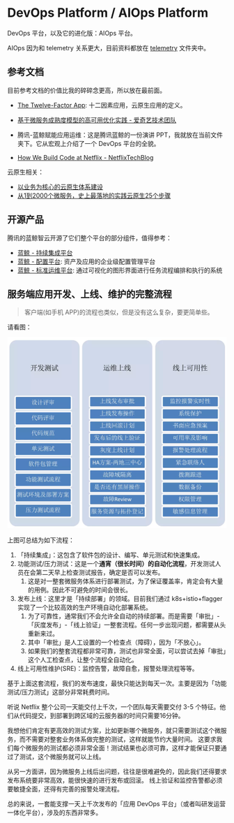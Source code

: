 # DevOps Platform / AIOps Platform

DevOps 平台，以及它的进化版：AIOps 平台。

AIOps 因为和 telemetry 关系更大，目前资料都放在 [telemetry](../telemetry/) 文件夹中。


## 参考文档

目前参考文档的价值比我的碎碎念更高，所以放在最前面。

- [The Twelve-Factor App](https://12factor.net/zh_cn/): 十二因素应用，云原生应用的定义。

- [基于微服务成熟度模型的高可用优化实践 - 爱奇艺技术团队](https://mp.weixin.qq.com/s?__biz=MzI0MjczMjM2NA==&mid=2247488105&idx=1&sn=d988f52e734dedbe5922fd0cbbd386a4)
- 腾讯-蓝鲸赋能应用运维：这是腾讯蓝鲸的一份演讲 PPT，我就放在当前文件夹下。它从宏观上介绍了一个 DevOps 平台的全貌。
- [How We Build Code at Netflix - NetflixTechBlog](https://netflixtechblog.com/how-we-build-code-at-netflix-c5d9bd727f15)

云原生相关：

- [以业务为核心的云原生体系建设 ](https://mp.weixin.qq.com/s?__biz=MzA5OTAyNzQ2OA==&mid=2649705811&idx=1&sn=cb10919c32dfbcf3312ba571b18b9189)
- [从1到2000个微服务，史上最落地的实践云原生25个步骤](https://mp.weixin.qq.com/s/64cJJj14Ro4z0nAzQm4GGg)


## 开源产品

腾讯的蓝鲸智云开源了它们整个平台的部分组件，值得参考：

- [蓝鲸 - 持续集成平台](https://github.com/Tencent/bk-ci)
- [蓝鲸 - 配置平台](https://github.com/Tencent/bk-cmdb): 资产及应用的企业级配置管理平台
- [蓝鲸 - 标准运维平台](https://github.com/Tencent/bk-sops): 通过可视化的图形界面进行任务流程编排和执行的系统



## 服务端应用开发、上线、维护的完整流程

>客户端(如手机 APP)的流程也类似，但是没有这么复杂，要更简单些。

请看图：

![软件开发、上线、维护的完整流程](_imgs/Develop-Publish-Reliability.png)


上图可总结为如下流程：

1. 「持续集成」：这包含了软件包的设计、编写、单元测试和快速集成。
2. 功能测试/压力测试：这是一个**通宵（很长时间）的自动化流程**，开发测试人员在会第二天早上检查测试报告，确定是否可以发布。
   1. 这是对一整套微服务体系进行部署测试，为了保证覆盖率，肯定会有大量的用例。因此不可避免的时间会很长。
3. 发布上线：这里才是「持续部署」的领域。目前我们通过 k8s+istio+flagger 实现了一个比较高效的生产环境自动化部署系统。
   1. 为了可靠性，通常我们不会允许全自动的持续部署。而是需要「审批」-「灰度发布」-「线上验证」一整套流程。任何一步出现问题，都需要从头重新来过。
   2. 其中「审批」是人工设置的一个检查点（障碍），因为「不放心」。
   3. 如果我们的整套流程都非常可靠，测试也非常全面，可以尝试去掉「审批」这个人工检查点，让整个流程全自动化。
4. 线上可用性维护(SRE)：监控告警，故障自愈，报警处理流程等等。

基于上面这套流程，我们的发布速度，最快只能达到每天一次。主要是因为「功能测试/压力测试」这部分非常耗费时间。

听说 Netflix 整个公司一天能交付上千次，一个团队每天需要交付 3-5 个特征。他们从代码提交，到部署到跨区域的云服务器的时间只需要16分钟。

我想他们肯定有更高效的测试方案，比如更新哪个微服务，就只需要测试这个微服务，而不需要对整套业务体系做完整的测试，这样就能节约大量时间。
这要求我们每个微服务的测试都必须非常全面！测试结果也必须可靠，这样才能保证只要通过了测试，这个微服务就可以上线。


从另一方面讲，因为微服务上线后出问题，往往是很难避免的，因此我们还得要求发布系统要非常高效，能很快速的进行发布或回滚。
线上验证和监控告警都必须要敏捷全面，还得有完善的报警处理流程。

总的来说，一套能支撑一天上千次发布的「应用 DevOps 平台」（或者叫研发运营一体化平台），涉及的东西非常多。

